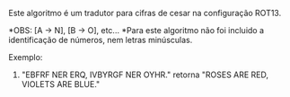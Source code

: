 Este algoritmo é um tradutor para cifras de cesar na configuração ROT13.

*OBS: [A -> N], [B -> O], etc...
*Para este algoritmo não foi incluido a identificação de números, nem letras minúsculas.

Exemplo:

1. "EBFRF NER ERQ, IVBYRGF NER OYHR." retorna "ROSES ARE RED, VIOLETS ARE BLUE."